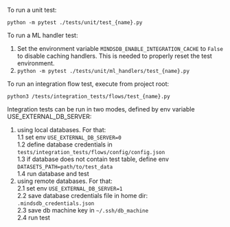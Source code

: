 To run a unit test:

`python -m pytest ./tests/unit/test_{name}.py`

To run a ML handler test:
1. Set the environment variable `MINDSDB_ENABLE_INTEGRATION_CACHE` to `False` to disable caching handlers. This is needed to properly reset the test environment.
2. `python -m pytest ./tests/unit/ml_handlers/test_{name}.py`

To run an integration flow test, execute from project root:

```
python3 /tests/integration_tests/flows/test_{name}.py
```

Integration tests can be run in two modes, defined by env variable USE_EXTERNAL_DB_SERVER:

1. using local databases. For that:  
   1.1 set env `USE_EXTERNAL_DB_SERVER=0`  
   1.2 define database credentials in `tests/integration_tests/flows/config/config.json`  
   1.3 if database does not contain test table, define env `DATASETS_PATH=path/to/test_data`  
   1.4 run database and test
2. using remote databases. For that:  
   2.1 set env `USE_EXTERNAL_DB_SERVER=1`  
   2.2 save database credentials file in home dir: `.mindsdb_credentials.json`  
   2.3 save db machine key in `~/.ssh/db_machine`  
   2.4 run test
